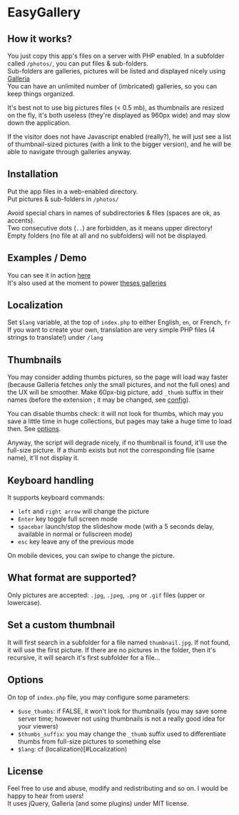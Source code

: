 # EasyGallery

## How it works?

You just copy this app's files on a server with PHP enabled. In a subfolder called ```/photos/```, you can put files & sub-folders.  
Sub-folders are galleries, pictures will be listed and displayed nicely using [Galleria](http://galleria.io/)  
You can have an unlimited number of (imbricated) galleries, so you can keep things organized.

It's best not to use big pictures files (< 0.5 mb), as thumbnails are resized on the fly, it's both useless (they're displayed as 960px wide) and may slow down the application.

If the visitor does not have Javascript enabled (really?), he will just see a list of thumbnail-sized pictures (with a link to the bigger version), and he will be able to navigate through galleries anyway.

## Installation

Put the app files in a web-enabled directory.  
Put pictures & sub-folders in ```/photos/```  

Avoid special chars in names of subdirectories & files (spaces are ok, as accents).  
Two consecutive dots (```..```) are forbidden, as it means upper directory!  
Empty folders (no file at all and no subfolders) will not be displayed.

## Examples / Demo

You can see it in action [here](http://romaricdrigon.fr/easy-gallery/)  
It's also used at the moment to power [theses galleries](http://photos.24heures.org/)

## Localization

Set ```$lang``` variable, at the top of ```index.php``` to either English, ```en```, or French, ```fr```  
If you want to create your own, translation are very simple PHP files (4 strings to translate!) under ```/lang```

## Thumbnails

You may consider adding thumbs pictures, so the page will load way faster (because Galleria fetches only the small pictures, and not the full ones) and the UX will be smoother.
Make 60px-big picture, add ```_thumb``` suffix in their names (before the extension ; it may be changed, see [config](#options)).

You can disable thumbs check: it will not look for thumbs, which may you save a little time in huge collections, but pages may take a huge time to load then. See [options](#options).

Anyway, the script will degrade nicely, if no thumbnail is found, it'll use the full-size picture. If a thumb exists but not the corresponding file (same name), it'll not display it.

## Keyboard handling

It supports keyboard commands: 
 - ```left``` and ```right arrow``` will change the picture
 - ```Enter``` key toggle full screen mode
 - ```spacebar``` launch/stop the slideshow mode (with a 5 seconds delay, available in normal or fullscreen mode)
 - ```esc``` key leave any of the previous mode

 On mobile devices, you can swipe to change the picture.

## What format are supported?

Only pictures are accepted: ```.jpg```, ```.jpeg```, ```.png``` or ```.gif``` files (upper or lowercase).

## Set a custom thumbnail

It will first search in a subfolder for a file named ```thumbnail.jpg```. If not found, it will use the first picture.
If there are no pictures in the folder, then it's recursive, it will search it's first subfolder for a file...

## Options

On top of ```index.php``` file, you may configure some parameters:
 - ```$use_thumbs```: if FALSE, it won't look for thumbnails (you may save some server time; however not using thumbnails is not a really good idea for your viewers)
 - ```$thumbs_suffix```: you may change the ```_thumb``` suffix used to differentiate thumbs from full-size pictures to something else
 - ```$lang```: cf (localization)[#Localization)

## License

Feel free to use and abuse, modify and redistributing and so on. I would be happy to hear from users!  
It uses jQuery, Galleria (and some plugins) under MIT license.